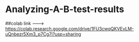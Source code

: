 # Analyzing-A-B-test-results
##colab link ---> https://colab.research.google.com/drive/1FU3cwqQKVEvLM-uQnbezr5Xm3_p7Cg7i?usp=sharing

